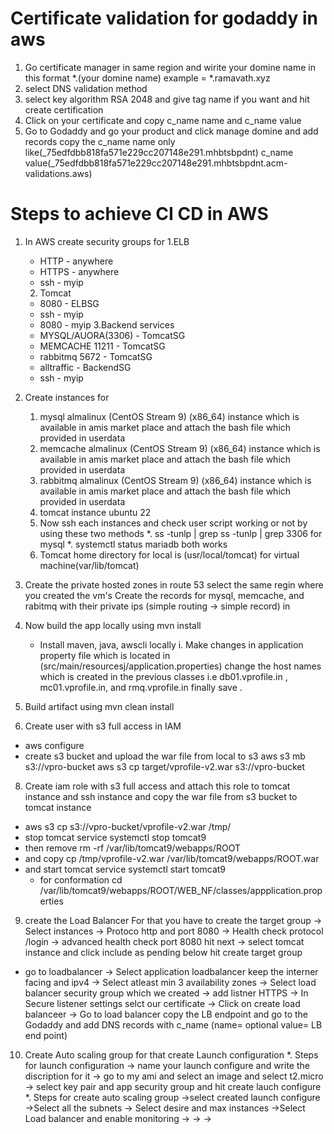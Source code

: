 # Certificate validation for godaddy in aws
1. Go certificate manager in same region and 
    wirite your domine name in this format *.(your domine name)
                    example = *.ramavath.xyz
2. select DNS validation method 
3. select key algorithm RSA 2048 and give tag name if you want and hit create certification
4. Click on your certificate and copy c_name name and c_name value
5. Go to Godaddy and go your product and click manage domine and add records 
    copy the c_name name only like(_75edfdbb818fa571e229cc207148e291.mhbtsbpdnt) 
    c_name value(_75edfdbb818fa571e229cc207148e291.mhbtsbpdnt.acm-validations.aws)
  


# Steps to achieve CI CD in AWS
1. In AWS create security groups for
    1.ELB
      * HTTP - anywhere
      * HTTPS - anywhere
      * ssh - myip
    2. Tomcat
      * 8080 - ELBSG
      * ssh - myip
      * 8080 - myip
    3.Backend services
      * MYSQL/AUORA(3306) - TomcatSG
      * MEMCACHE 11211 - TomcatSG
      * rabbitmq 5672 - TomcatSG
      * alltraffic - BackendSG
      * ssh - myip
2. Create instances for 
    1. mysql almalinux (CentOS Stream 9) (x86_64) instance which is  available in amis market place and attach the bash file which provided in userdata
    2. memcache almalinux (CentOS Stream 9) (x86_64) instance which is  available in amis market place and attach the bash file which provided in userdata
    3. rabbitmq almalinux (CentOS Stream 9) (x86_64) instance which is  available in amis market place and attach the bash file which provided in userdata
    4. tomcat instance ubuntu 22
    5. Now ssh each instances and check user script working or not by using these two methods
       *. ss -tunlp | grep <port number>
           ss -tunlp | grep 3306  for mysql
       *. systemctl status mariadb
               both works
    6. Tomcat home directory for local is (usr/local/tomcat) for virtual machine(var/lib/tomcat)
     
3. Create the private hosted zones in route 53 select the same regin where you created the vm's
   Create the records for mysql, memcache, and rabitmq with their private ips (simple routing -> simple record) in 
5. Now build the app locally using mvn install
    * Install maven, java, awscli locally 
   i. Make changes in application property file which is located in (src/main/resourcesj/application.properties)
       change the host names which is created in the previous classes i.e db01.vprofile.in , mc01.vprofile.in, and rmq.vprofile.in finally save .
6. Build artifact using mvn clean install

7. Create user  with s3 full access in IAM
  * aws configure
  * create s3 bucket and upload the war file from local to s3
      aws s3 mb s3://vpro-bucket
      aws s3 cp target/vprofile-v2.war s3://vpro-bucket
8. Create iam role with s3 full access and attach this role to tomcat instance and ssh instance and copy the war file from s3 bucket to tomcat instance
  * aws s3 cp s3://vpro-bucket/vprofile-v2.war /tmp/
  * stop tomcat service
    systemctl stop tomcat9
  * then remove
    rm -rf /var/lib/tomcat9/webapps/ROOT
  * and copy
  cp /tmp/vprofile-v2.war /var/lib/tomcat9/webapps/ROOT.war
  * and start tomcat service
    systemctl start tomcat9
      * for conformation 
      cd /var/lib/tomcat9/webapps/ROOT/WEB_NF/classes/appplication.properties
9. create the Load Balancer
    For that you have to create the target group
    -> Select instances
    -> Protoco http and port 8080
    -> Health check protocol /login
    -> advanced health check port 8080 hit next 
    -> select tomcat instance and click include as pending below hit create target group
  * go to loadbalancer
    -> Select application loadbalancer keep the interner facing and ipv4
    -> Select atleast min 3 availability zones
    -> Select load balancer security group which we created
    -> add listner HTTPS 
    -> In Secure listener settings selct our certificate 
    -> Click on create load balanceer 
    -> Go to load balancer copy the LB endpoint and go to the Godaddy and add DNS records with c_name (name= optional value= LB end point)
10. Create Auto scaling group 
  for that create Launch configuration
  *. Steps for launch configuration
    -> name your launch configure and write the discription for it
    -> go to my ami and select an image and select t2.micro
    -> select key pair and app security group and hit create lauch configure
  *. Steps for create auto scaling group
    ->select created launch configure
    ->Select all the subnets 
    -> Select desire and max instances
    ->Select Load balancer and enable monitoring
    ->
    -> 
    ->
